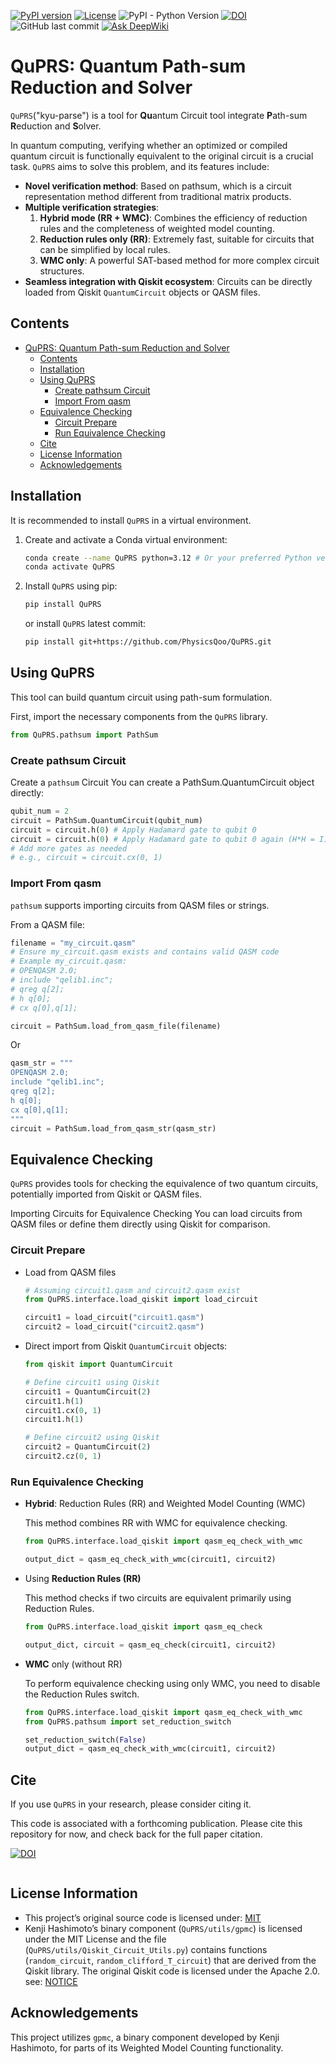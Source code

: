 [![PyPI version](https://img.shields.io/pypi/v/QuPRS)](https://pypi.org/project/QuPRS/)
[![License](https://img.shields.io/badge/license-MIT-green)](LICENSE.md)
![PyPI - Python Version](https://img.shields.io/pypi/pyversions/QuPRS)
[![DOI](https://zenodo.org/badge/1000013052.svg)](https://doi.org/10.5281/zenodo.15705190)
![GitHub last commit](https://img.shields.io/github/last-commit/PhysicsQoo/QuPRS)
[![Ask DeepWiki](https://deepwiki.com/badge.svg)](https://deepwiki.com/PhysicsQoo/QuPRS)

# QuPRS: Quantum Path-sum Reduction and Solver

`QuPRS`("kyu-parse") is a tool for **Qu**antum Circuit tool integrate **P**ath-sum **R**eduction and **S**olver. 

In quantum computing, verifying whether an optimized or compiled quantum circuit is functionally equivalent to the original circuit is a crucial task. `QuPRS` aims to solve this problem, and its features include:

- **Novel verification method**: Based on pathsum, which is a circuit representation method different from traditional matrix products.
- **Multiple verification strategies**:
  1. **Hybrid mode (RR + WMC)**: Combines the efficiency of reduction rules and the completeness of weighted model counting.
  2. **Reduction rules only (RR)**: Extremely fast, suitable for circuits that can be simplified by local rules.
  3. **WMC only**: A powerful SAT-based method for more complex circuit structures.
- **Seamless integration with Qiskit ecosystem**: Circuits can be directly loaded from Qiskit `QuantumCircuit` objects or QASM files.

## Contents

- [QuPRS: Quantum Path-sum Reduction and Solver](#quprs-quantum-path-sum-reduction-and-solver)
  - [Contents](#contents)
  - [Installation](#installation)
  - [Using QuPRS](#using-quprs)
    - [Create pathsum Circuit](#create-pathsum-circuit)
    - [Import From qasm](#import-from-qasm)
  - [Equivalence Checking](#equivalence-checking)
    - [Circuit Prepare](#circuit-prepare)
    - [Run Equivalence Checking](#run-equivalence-checking)
  - [Cite](#cite)
  - [License Information](#license-information)
  - [Acknowledgements](#acknowledgements)

## Installation

It is recommended to install `QuPRS` in a virtual environment.

1.  Create and activate a Conda virtual environment:
    ```bash
    conda create --name QuPRS python=3.12 # Or your preferred Python version
    conda activate QuPRS
    ```

2.  Install `QuPRS` using pip:
    ```bash
    pip install QuPRS
    ```
    or install `QuPRS` latest commit:
    ```bash
    pip install git+https://github.com/PhysicsQoo/QuPRS.git
    ```

## Using QuPRS

This tool can build quantum circuit using path-sum formulation. 

First, import the necessary components from the `QuPRS` library.

```python
from QuPRS.pathsum import PathSum
```

### Create pathsum Circuit

Create a `pathsum` Circuit
You can create a PathSum.QuantumCircuit object directly:
```python
qubit_num = 2
circuit = PathSum.QuantumCircuit(qubit_num)
circuit = circuit.h(0) # Apply Hadamard gate to qubit 0
circuit = circuit.h(0) # Apply Hadamard gate to qubit 0 again (H*H = I)
# Add more gates as needed
# e.g., circuit = circuit.cx(0, 1)
```
### Import From qasm

`pathsum` supports importing circuits from QASM files or strings.

From a QASM file:

```python
filename = "my_circuit.qasm"
# Ensure my_circuit.qasm exists and contains valid QASM code
# Example my_circuit.qasm:
# OPENQASM 2.0;
# include "qelib1.inc";
# qreg q[2];
# h q[0];
# cx q[0],q[1];

circuit = PathSum.load_from_qasm_file(filename)
```
Or
```python
qasm_str = """
OPENQASM 2.0;
include "qelib1.inc";
qreg q[2];
h q[0];
cx q[0],q[1];
"""
circuit = PathSum.load_from_qasm_str(qasm_str)
```

## Equivalence Checking
`QuPRS` provides tools for checking the equivalence of two quantum circuits, potentially imported from Qiskit or QASM files.

Importing Circuits for Equivalence Checking
You can load circuits from QASM files or define them directly using Qiskit for comparison.


### Circuit Prepare 
- Load from QASM files 
  ```python
  # Assuming circuit1.qasm and circuit2.qasm exist
  from QuPRS.interface.load_qiskit import load_circuit

  circuit1 = load_circuit("circuit1.qasm")
  circuit2 = load_circuit("circuit2.qasm")
  ```
- Direct import from Qiskit `QuantumCircuit` objects:
  ```python
  from qiskit import QuantumCircuit 

  # Define circuit1 using Qiskit
  circuit1 = QuantumCircuit(2)
  circuit1.h(1)
  circuit1.cx(0, 1)
  circuit1.h(1)

  # Define circuit2 using Qiskit
  circuit2 = QuantumCircuit(2)
  circuit2.cz(0, 1)
  ```
### Run Equivalence Checking


- **Hybrid**: Reduction Rules (RR) and Weighted Model Counting (WMC)

  This method combines RR with WMC for equivalence checking.


  ```python
  from QuPRS.interface.load_qiskit import qasm_eq_check_with_wmc

  output_dict = qasm_eq_check_with_wmc(circuit1, circuit2)
  ```

- Using **Reduction Rules (RR)**
   
  This method checks if two circuits are equivalent primarily using Reduction Rules.


  ```python
  from QuPRS.interface.load_qiskit import qasm_eq_check

  output_dict, circuit = qasm_eq_check(circuit1, circuit2)
  ```



- **WMC** only (without RR)
   
  To perform equivalence checking using only WMC, you need to disable the Reduction Rules switch.

  ```python
  from QuPRS.interface.load_qiskit import qasm_eq_check_with_wmc
  from QuPRS.pathsum import set_reduction_switch

  set_reduction_switch(False)
  output_dict = qasm_eq_check_with_wmc(circuit1, circuit2)
  ```
## Cite
If you use `QuPRS` in your research, please consider citing it.

This code is associated with a forthcoming publication. Please cite this repository for now, and check back for the full paper citation.

[![DOI](https://zenodo.org/badge/1000013052.svg)](https://doi.org/10.5281/zenodo.15705190)
```
```
## License Information

- This project’s original source code is licensed under: [MIT](LICENSE.md)  
- Kenji Hashimoto’s binary component (`QuPRS/utils/gpmc`) is licensed under the MIT License and the file (`QuPRS/utils/Qiskit_Circuit_Utils.py`) contains functions (`random_circuit`, `random_clifford_T_circuit`) that are derived from the Qiskit library. The original Qiskit code is licensed under the Apache 2.0. see: [NOTICE](NOTICE.md)


## Acknowledgements
This project utilizes `gpmc`, a binary component developed by Kenji Hashimoto, for parts of its Weighted Model Counting functionality.







